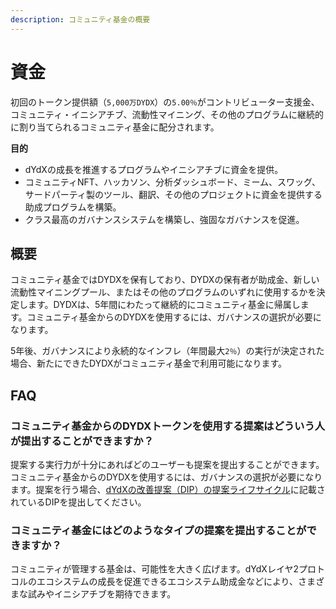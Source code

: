```yaml
---
description: コミュニティ基金の概要
---
```


# 資金

初回のトークン提供額（`5,000万DYDX`）の`5.00％`がコントリビューター支援金、コミュニティ・イニシアチブ、流動性マイニング、その他のプログラムに継続的に割り当てられるコミュニティ基金に配分されます。

**目的**

* dYdXの成長を推進するプログラムやイニシアチブに資金を提供。
* コミュニティNFT、ハッカソン、分析ダッシュボード、ミーム、スワッグ、サードパーティ製のツール、翻訳、その他のプロジェクトに資金を提供する助成プログラムを構築。
* クラス最高のガバナンスシステムを構築し、強固なガバナンスを促進。

## 概要

コミュニティ基金ではDYDXを保有しており、DYDXの保有者が助成金、新しい流動性マイニングプール、またはその他のプログラムのいずれに使用するかを決定します。DYDXは、5年間にわたって継続的にコミュニティ基金に帰属します。コミュニティ基金からのDYDXを使用するには、ガバナンスの選択が必要になります。

5年後、ガバナンスにより永続的なインフレ（年間最大`2％`）の実行が決定された場合、新たにできたDYDXがコミュニティ基金で利用可能になります。

## FAQ

### コミュニティ基金からのDYDXトークンを使用する提案はどういう人が提出することができますか？

提案する実行力が十分にあればどのユーザーも提案を提出することができます。コミュニティ基金からのDYDXを使用するには、ガバナンスの選択が必要になります。提案を行う場合、[dYdXの改善提案（DIP）の提案ライフサイクル](../voting-and-governance/dip-proposal-lifecycle.md)に記載されているDIPを提出してください。

### コミュニティ基金にはどのようなタイプの提案を提出することができますか？

コミュニティが管理する基金は、可能性を大きく広げます。dYdXレイヤ2プロトコルのエコシステムの成長を促進できるエコシステム助成金などにより、さまざまな試みやイニシアチブを期待できます。
